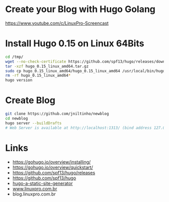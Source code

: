 # Create your Blog with Hugo Golang
https://www.youtube.com/c/LinuxPro-Screencast



# Install Hugo 0.15 on Linux 64Bits

```bash
cd /tmp/
wget --no-check-certificate https://github.com/spf13/hugo/releases/download/v0.15/hugo_0.15_linux_amd64.tar.gz
tar -xzf hugo_0.15_linux_amd64.tar.gz
sudo cp hugo_0.15_linux_amd64/hugo_0.15_linux_amd64 /usr/local/bin/hugo
rm -rf hugo_0.15_linux_amd64*
hugo version
```


# Create Blog

```bash
git clone https://github.com/jniltinho/newblog
cd newblog
hugo server --buildDrafts
# Web Server is available at http://localhost:1313/ (bind address 127.0.0.1)
```


# Links
- https://gohugo.io/overview/installing/
- https://gohugo.io/overview/quickstart/
- https://github.com/spf13/hugo/releases
- https://github.com/spf13/hugo
- [hugo-a-static-site-generator](https://www.digitalocean.com/community/tutorials/how-to-install-and-use-hugo-a-static-site-generator-on-ubuntu-14-04)
- www.linuxpro.com.br
- blog.linuxpro.com.br